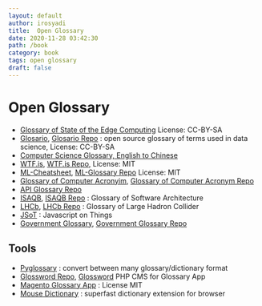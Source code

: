 ```yaml
---
layout: default
author: irosyadi
title:  Open Glossary
date: 2020-11-28 03:42:30
path: /book
category: book
tags: open glossary
draft: false
---
```


# Open Glossary

- [Glossary of State of the Edge Computing](https://github.com/State-of-the-Edge/glossary) License: CC-BY-SA
- [Glosario](https://carpentries.github.io/glosario/), [Glosario Repo](https://github.com/carpentries/glosario) : open source glossary of terms used in data science, License: CC-BY-SA
- [Computer Science Glossary, English to Chinese](https://github.com/JuanitoFatas/Computer-Science-Glossary)
- [WTF.is](https://whatthefuck.is/), [WTF.is Repo](https://github.com/gaearon/whatthefuck.is), License: MIT
- [ML-Cheatsheet](http://ml-cheatsheet.readthedocs.io/), [ML-Glossary Repo](https://github.com/bfortuner/ml-glossary) License: MIT
- [Glossary of Computer Acronyim](https://cf-glossary.cfapps.io/), [Glossary of Computer Acronym Repo](https://github.com/pivotal-cf/glossary)
- [API Glossary Repo](https://github.com/Kong/apiglossary)
- [ISAQB](https://leanpub.com/isaqbglossary/read), [ISAQB Repo](https://github.com/isaqb-org/glossary) : Glossary of Software Architecture
- [LHCb](https://lhcb.github.io/glossary), [LHCb Repo](https://github.com/lhcb/glossary) : Glossary of Large Hadron Collider
- [JSoT](https://github.com/lyzadanger/JSoT) : Javascript on Things
- [Government Glossary](https://ben.balter.com/government-glossary/), [Government Glossary Repo](https://github.com/benbalter/government-glossary)

## Tools
- [Pyglossary](https://github.com/ilius/pyglossary) : convert between many glossary/dictionary format
- [Glossword Repo](https://github.com/glosswordteam/Glossword), [Glossword](http://glossword.biz/) PHP CMS for Glossary App
- [Magento Glossary App](https://github.com/magento/glossary) : License MIT
- [Mouse Dictionary](https://github.com/wtetsu/mouse-dictionary) : superfast dictionary extension for browser